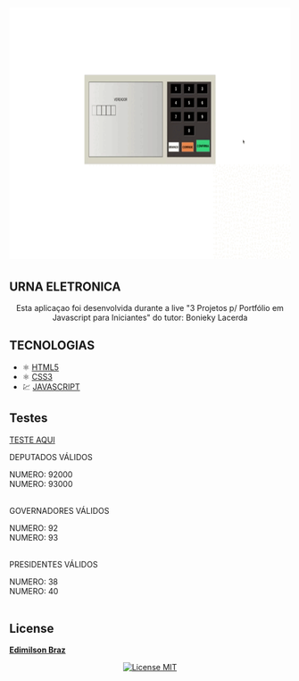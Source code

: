 <h1 align="center">
  <p>
      <a target="_blank" rel="noopener noreferrer" href="https://ik.imagekit.io/1n1swj1w28/urna-eletronica_-4I4SOPMuug.png?updatedAt=1636210945672">
        <img src="./images/new_urna_eletronica.gif" alt="Urna Eletronica" height="450px" style="max-width:100%;">
      </a>
  </P>

  <h2>URNA ELETRONICA</h2> 
  <p align="center">Esta aplicaçao foi desenvolvida durante a live "3 Projetos p/ Portfólio em Javascript para Iniciantes" do tutor: Bonieky Lacerda</p>
  
</h1>

## TECNOLOGIAS
- ⚛️ [HTML5](https://developer.mozilla.org/pt-BR/docs/Web/HTML)
- ⚛️ [CSS3](https://developer.mozilla.org/pt-BR/docs/Web/CSS)
- 💹 [JAVASCRIPT](https://developer.mozilla.org/pt-BR/docs/Web/JavaScript)

## Testes
[TESTE AQUI](https://edimilsonbraz.github.io/urna-javascript/)
<p>DEPUTADOS VÁLIDOS</p> 
<span>NUMERO: 92000</sapn><br>
<span>NUMERO: 93000</sapn><br>
<br>
<p>GOVERNADORES VÁLIDOS</p> 
<span>NUMERO: 92</sapn><br>
<span>NUMERO: 93</sapn><br>
<br>
<p>PRESIDENTES VÁLIDOS</p> 
<span>NUMERO: 38</sapn><br>
<span>NUMERO: 40</sapn><br>
<br>

## License
[**Edimilson Braz**](https://www.linkedin.com/in/edimilsonbraz/)
<p align="center">
  <a href="https://opensource.org/licenses/MIT">
    <img src="https://img.shields.io/badge/License-MIT-blue.svg" alt="License MIT">
  </a>
</p>